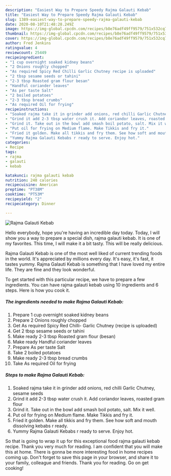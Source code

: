 ```yaml
---
description: "Easiest Way to Prepare Speedy Rajma Galauti Kebab"
title: "Easiest Way to Prepare Speedy Rajma Galauti Kebab"
slug: 1389-easiest-way-to-prepare-speedy-rajma-galauti-kebab
date: 2020-08-10T21:48:28.249Z
image: https://img-global.cpcdn.com/recipes/b8e76adf49ff9579/751x532cq70/rajma-galauti-kebab-recipe-main-photo.jpg
thumbnail: https://img-global.cpcdn.com/recipes/b8e76adf49ff9579/751x532cq70/rajma-galauti-kebab-recipe-main-photo.jpg
cover: https://img-global.cpcdn.com/recipes/b8e76adf49ff9579/751x532cq70/rajma-galauti-kebab-recipe-main-photo.jpg
author: Fred Jenkins
ratingvalue: 4
reviewcount: 25449
recipeingredient:
- "1 cup overnight soaked kidney beans"
- "2 Onions roughly chopped"
- "As required Spicy Red Chilli Garlic Chutney recipe is uploaded"
- "2 tbsp sesame seeds or tahini"
- "2-3 tbsp Roasted gram flour besan"
- "Handful coriander leaves"
- "As per taste Salt"
- "2 boiled potatoes"
- "2-3 tbsp bread crumbs"
- "As required Oil for frying"
recipeinstructions:
- "Soaked rajma take it in grinder add onions, red chilli Garlic Chutney, sesame seeds"
- "Grind it add 2-3 tbsp water crush it. Add coriandor leaves, roasted gram flour"
- "Grind it. Take out in the bowl add smash boil potato, salt. Mix it well."
- "Put oil for frying on Medium flame. Make Tikkis and fry it."
- "Fried it golden. Make all tikkis and fry them. See how soft and mouth dissolving kebabs r ready."
- "Yummy Rajma Galauti Kebabs r ready to serve. Enjoy hot."
categories:
- Recipe
tags:
- rajma
- galauti
- kebab

katakunci: rajma galauti kebab 
nutrition: 248 calories
recipecuisine: American
preptime: "PT38M"
cooktime: "PT53M"
recipeyield: "2"
recipecategory: Dinner

---
```



![Rajma Galauti Kebab](https://img-global.cpcdn.com/recipes/b8e76adf49ff9579/751x532cq70/rajma-galauti-kebab-recipe-main-photo.jpg)

Hello everybody, hope you're having an incredible day today. Today, I will show you a way to prepare a special dish, rajma galauti kebab. It is one of my favorites. This time, I will make it a bit tasty. This will be really delicious.

Rajma Galauti Kebab is one of the most well liked of current trending foods in the world. It's appreciated by millions every day. It's easy, it's fast, it tastes yummy. Rajma Galauti Kebab is something that I have loved my entire life. They are fine and they look wonderful.




To get started with this particular recipe, we have to prepare a few ingredients. You can have rajma galauti kebab using 10 ingredients and 6 steps. Here is how you cook it.

<!--inarticleads1-->

##### The ingredients needed to make Rajma Galauti Kebab:

1. Prepare 1 cup overnight soaked kidney beans
1. Prepare 2 Onions roughly chopped
1. Get As required Spicy Red Chilli- Garlic Chutney (recipe is uploaded)
1. Get 2 tbsp sesame seeds or tahini
1. Make ready 2-3 tbsp Roasted gram flour (besan)
1. Make ready Handful coriander leaves
1. Prepare As per taste Salt
1. Take 2 boiled potatoes
1. Make ready 2-3 tbsp bread crumbs
1. Take As required Oil for frying




<!--inarticleads2-->

##### Steps to make Rajma Galauti Kebab:

1. Soaked rajma take it in grinder add onions, red chilli Garlic Chutney, sesame seeds
1. Grind it add 2-3 tbsp water crush it. Add coriandor leaves, roasted gram flour
1. Grind it. Take out in the bowl add smash boil potato, salt. Mix it well.
1. Put oil for frying on Medium flame. Make Tikkis and fry it.
1. Fried it golden. Make all tikkis and fry them. See how soft and mouth dissolving kebabs r ready.
1. Yummy Rajma Galauti Kebabs r ready to serve. Enjoy hot.




So that is going to wrap it up for this exceptional food rajma galauti kebab recipe. Thank you very much for reading. I am confident that you will make this at home. There is gonna be more interesting food in home recipes coming up. Don't forget to save this page in your browser, and share it to your family, colleague and friends. Thank you for reading. Go on get cooking!
